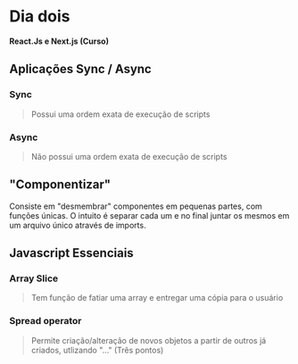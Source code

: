 # Dia dois
**React.Js e Next.js (Curso)**

## Aplicações Sync / Async
### Sync
> Possui uma ordem exata de execução de scripts
### Async
> Não possui uma ordem exata de execução de scripts

## "Componentizar"
Consiste em "desmembrar" componentes em pequenas partes, com funções únicas. O intuito é separar cada um e no final juntar os mesmos em um arquivo único através de imports.

## Javascript Essenciais
### Array Slice
> Tem função de fatiar uma array e entregar uma cópia para o usuário 

### Spread operator
> Permite criação/alteração de novos objetos a partir de outros já criados, utlizando "..." (Três pontos)

